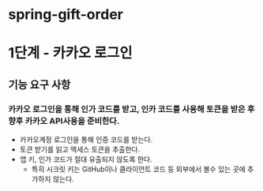 # spring-gift-order
# 1단계 - 카카오 로그인
## 기능 요구 사항
### 카카오 로그인을 통해 인가 코드를 받고, 인카 코드를 사용해 토큰을 받은 후 향후 카카오 API사용을 준비한다.
- 카카오계정 로그인을 통해 인증 코드를 받는다.
- 토큰 받기를 읽고 엑세스 토큰을 추출한다.
- 앱 키, 인가 코드가 절대 유출되지 않도록 한다.
  - 특히 시크릿 키는 GitHub이나 클라이언트 코드 등 외부에서 볼수 있는 곳에 추가하지 않는다.
